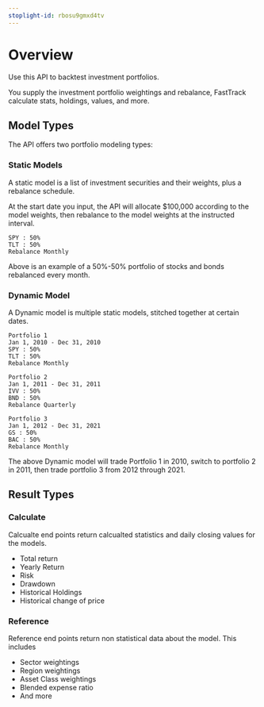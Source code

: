 ```yaml
---
stoplight-id: rbosu9gmxd4tv
---
```


# Overview

Use this API to backtest investment portfolios.

You supply the investment portfolio weightings and rebalance, FastTrack calculate stats, holdings, values, and more.

## Model Types

The API offers two portfolio modeling types:


### Static Models
A static model is a list of investment securities and their weights, plus a rebalance schedule. 

At the start date you input, the API will allocate $100,000 according to the model weights, then rebalance to the model weights at the instructed interval.

```
SPY : 50%
TLT : 50%
Rebalance Monthly
```

Above is an example of a 50%-50% portfolio of stocks and bonds rebalanced every month.


### Dynamic Model
A Dynamic model is multiple static models, stitched together at certain dates.


```
Portfolio 1
Jan 1, 2010 - Dec 31, 2010
SPY : 50%
TLT : 50%
Rebalance Monthly

Portfolio 2
Jan 1, 2011 - Dec 31, 2011
IVV : 50%
BND : 50%
Rebalance Quarterly

Portfolio 3
Jan 1, 2012 - Dec 31, 2021
GS : 50%
BAC : 50%
Rebalance Monthly
```

The above Dynamic model will trade Portfolio 1 in 2010, switch to portfolio 2 in 2011, then trade portfolio 3 from 2012 through 2021.


## Result Types

### Calculate
Calcualte end points return calcualted statistics and daily closing values for the models. 


* Total return
* Yearly Return
* Risk
* Drawdown
* Historical Holdings
* Historical change of price


### Reference
Reference end points return non statistical data about the model. This includes
* Sector weightings
* Region weightings
* Asset Class weightings
* Blended expense ratio
* And more
